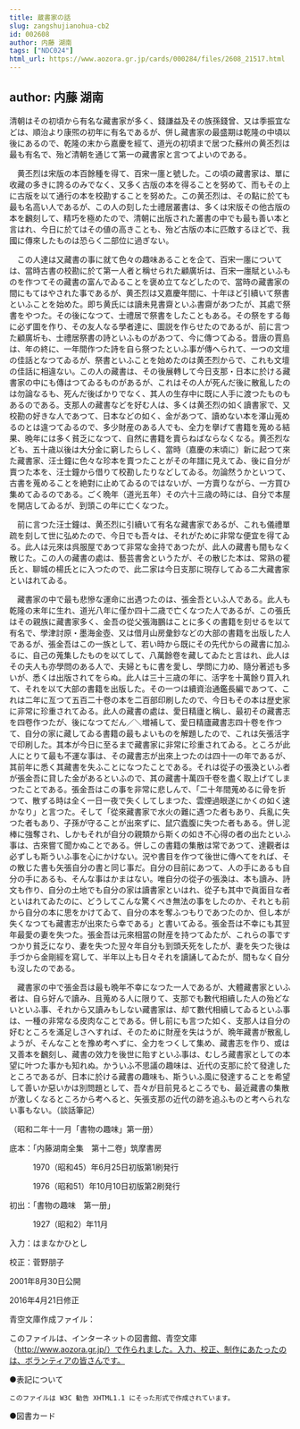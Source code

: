 ```yaml
---
title: 蔵書家の話
slug: zangshujianohua-cb2
id: 002608
author: 内藤 湖南
tags: ["NDC024"]
html_url: https://www.aozora.gr.jp/cards/000284/files/2608_21517.html
---
```


## author: 内藤 湖南

清朝はその初頃から有名な藏書家が多く、錢謙益及その族孫錢曾、又は季振宜などは、順治より康煕の初年に有名であるが、併し藏書家の最盛期は乾隆の中頃以後にあるので、乾隆の末から嘉慶を經て、道光の初頃まで居つた蘇州の黄丕烈は最も有名で、殆ど清朝を通じて第一の藏書家と言つてよいのである。

　黄丕烈は宋版の本百餘種を得て、百宋一廛と號した。この頃の藏書家は、單に收藏の多きに誇るのみでなく、又多く古版の本を得ることを努めて、而もその上に古版を以て通行の本を校勘することを努めた。この黄丕烈は、その點に於ても最も名高い人であるが、この人の刻した士禮居叢書は、多くは宋版その他古版の本を飜刻して、精巧を極めたので、清朝に出版された叢書の中でも最も善い本と言はれ、今日に於てはその値の高きことも、殆ど古版の本に匹敵するほどで、我國に傳來したものは恐らく二部位に過ぎない。

　この人達は又藏書の事に就て色々の趣味あることを企て、百宋一廛については、當時古書の校勘に於て第一人者と稱せられた顧廣圻は、百宋一廛賦といふものを作つてその藏書の富んでゐることを褒め立てなどしたので、當時の藏書家の間にもてはやされた事であるが、黄丕烈は又嘉慶年間に、十年ほど引續いて祭書といふことを始めた。即ち黄氏には讀未見書齋といふ書齋があつたが、其處で祭書をやつた。その後になつて、士禮居で祭書をしたこともある。その祭をする毎に必ず圖を作り、その友人なる學者達に、圖説を作らせたのであるが、前に言つた顧廣圻も、士禮居祭書の詩といふものがあつて、今に傳つてゐる。昔唐の賈島は、年の終に、一年間作つた詩を自ら祭つたといふ事が傳へられて、一つの文壇の佳話となつてゐるが、祭書といふことを始めたのは黄丕烈からで、これも文壇の佳話に相違ない。この人の藏書は、その後展轉して今日支那・日本に於ける藏書家の中にも傳はつてゐるものがあるが、これはその人が死んだ後に散亂したのは勿論なるも、死んだ後ばかりでなく、其人の生存中に既に人手に渡つたものもあるのである。支那人の藏書などを好む人は、多くは黄丕烈の如く讀書家で、又校勘の好きな人であつて、日本などの如く、金があつて、讀めない本を澤山蒐めるのとは違つてゐるので、多少財産のある人でも、全力を擧げて書籍を蒐める結果、晩年には多く貧乏になつて、自然に書籍を賣らねばならなくなる。黄丕烈なども、五十歳以後は大分金に窮したらしく、當時（嘉慶の末頃に）新に起つて來た藏書家、汪士鐘に色々な珍本を賣つたことがその年譜に見えてゐ、後に自分が賣つた本を、汪士鐘から借りて校勘したりなどしてゐる。勿論然うかといつて、古書を蒐めることを絶對に止めてゐるのではないが、一方賣りながら、一方買ひ集めてゐるのである。ごく晩年（道光五年）その六十三歳の時には、自分で本屋を開店してゐるが、到頭この年に亡くなつた。

　前に言つた汪士鐘は、黄丕烈に引續いて有名な藏書家であるが、これも儀禮單疏を刻して世に弘めたので、今日でも吾々は、それがために非常な便宜を得てゐる。此人は元來は呉服屋であつて非常な金持であつたが、此人の藏書も間もなく散じた。この人の藏書の處は、藝芸書舍というたが、その散じた本は、常熟の瞿氏と、聊城の楊氏とに入つたので、此二家は今日支那に現存してゐる二大藏書家といはれてゐる。

　藏書家の中で最も悲慘な運命に出遇つたのは、張金吾といふ人である。此人も乾隆の末年に生れ、道光八年に僅か四十二歳で亡くなつた人であるが、この張氏はその親族に藏書家多く、金吾の從父張海鵬はことに多くの書籍を刻せるを以て有名で、學津討原・墨海金壺、又は借月山房彙鈔などの大部の書籍を出版した人であるが、張金吾はこの一族として、若い時から既にその先代からの藏書に加ふるに、自己の蒐集したものを以てして、八萬餘卷を藏してゐたと言はれ、此人はその夫人も亦學問のある人で、夫婦ともに書を愛し、學問に力め、隨分著述も多いが、悉くは出版されてをらぬ。此人は三十三歳の年に、活字を十萬餘り買入れて、それを以て大部の書籍を出版した。その一つは續資治通鑑長編であつて、これは二年に亙つて五百二十卷の本を二百部印刷したので、今日もその本は歴史家に非常に珍重されてゐる。此人の藏書の處は、愛日精廬と稱し、最初その藏書志を四卷作つたが、後になつてだん／＼増補して、愛日精廬藏書志四十卷を作つて、自分の家に藏してゐる書籍の最もよいものを解題したので、これは矢張活字で印刷した。其本が今日に至るまで藏書家に非常に珍重されてゐる。ところが此人にとりて最も不運な事は、その藏書志が出來上つたのは四十一の年であるが、其前年に悉く其藏書を失ふことになつたことである。それは從子の張渙といふ者が張金吾に貸した金があるといふので、其の藏書十萬四千卷を盡く取上げてしまつたことである。張金吾はこの事を非常に悲しんで、「二十年間蒐めるに骨を折つて、散ずる時は全く一日一夜で失くしてしまつた、雲煙過眼遂にかくの如く速かなり」と言つた。そして「從來藏書家で水火の難に遇つた者もあり、兵亂に失つた者もあり、子孫が守ることが出來ずに、鼠穴蠹腹に失つた者もある。併し泥棒に強奪され、しかもそれが自分の親類から斯くの如き不心得の者の出たといふ事は、古來嘗て聞かぬことである。併しこの書籍の集散は常であつて、達觀者は必ずしも斯ういふ事を心にかけない。況や書目を作つて後世に傳へてをれば、その散じた書も矢張自分の書と同じ事だ。自分の目前にあつて、人の手にあるも自分の手にあるも、そんな事はかまはない。唯自分の從子の張渙は、本も讀み、詩文も作り、自分の土地でも自分の家は讀書家といはれ、從子も其中で眞面目な者といはれてゐたのに、どうしてこんな驚くべき無法の事をしたのか、それとも前から自分の本に思をかけてゐて、自分の本を奪ふつもりであつたのか、但し本が失くなつても藏書志が出來たら幸である」と書いてゐる。張金吾は不幸にも其翌年最愛の妻を失つた。張金吾は元來相當の財産を持つてゐたが、これらの事ですつかり貧乏になり、妻を失つた翌々年自分も到頭夭死をしたが、妻を失つた後は手づから金剛經を寫して、半年以上も日々それを讀誦してゐたが、間もなく自分も沒したのである。

　藏書家の中で張金吾は最も晩年不幸になつた一人であるが、大體藏書家といふ者は、自ら好んで讀み、且蒐める人に限りて、支那でも數代相續した人の殆どないといふ事、それから又讀みもしない藏書家は、却て數代相續してゐるといふ事は、一種の非常なる皮肉なことである。併し前にも言つた如く、支那人は自分の好むところを滿足しさへすれば、そのために財産を失はうが、晩年藏書が散亂しようが、そんなことを豫め考へずに、全力をつくして集め、藏書志を作り、或は又善本を飜刻し、藏書の效力を後世に貽すといふ事は、むしろ藏書家としての本望に叶つた事かも知れぬ。かういふ不思議の趣味は、近代の支那に於て發達したところであるが、日本に於ける藏書の趣味も、斯ういふ風に發達することを希望して善いか惡いかは別問題として、吾々が目前見るところでも、最近藏書の集散が激しくなるところから考へると、矢張支那の近代の跡を追ふものと考へられない事もない。（談話筆記）

（昭和二年十一月「書物の趣味」第一册）













底本：「内藤湖南全集　第十二卷」筑摩書房

　　　1970（昭和45）年6月25日初版第1刷発行

　　　1976（昭和51）年10月10日初版第2刷発行

初出：「書物の趣味　第一册」

　　　1927（昭和2）年11月

入力：はまなかひとし

校正：菅野朋子

2001年8月30日公開

2016年4月21日修正

青空文庫作成ファイル：

このファイルは、インターネットの図書館、青空文庫（http://www.aozora.gr.jp/）で作られました。入力、校正、制作にあたったのは、ボランティアの皆さんです。











●表記について


	このファイルは W3C 勧告 XHTML1.1 にそった形式で作成されています。







●図書カード